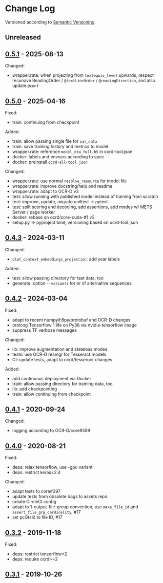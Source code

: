 Change Log
==========
Versioned according to [Semantic Versioning](http://semver.org/).

## Unreleased

## [0.5.1] - 2025-08-13

Changed:

 * wrapper.rate: when projecting from `textequiv_level` upwards,
   respect recursive ReadingOrder / `@textLineOrder` / `@readingDirection`,
   and also update `@conf`

## [0.5.0] - 2025-04-16

Fixed:

 * train: continuing from checkpoint

Added:

 * train: allow passing single file for `val_data`
 * train: save training history and metrics to model
 * wrapper.rate: reference `model_dta_full.h5` in ocrd-tool.json
 * docker: labels and envvars according to spec
 * docker: preinstall `ocrd-all-tool.json`

Changed:

 * wrapper.rate: use normal `resolve_resource` for model file
 * wrapper.rate: improve docstring/help and readme
 * wrapper.rate: adapt to OCR-D v3
 * test: allow running with published model instead of training from scratch
 * test: improve, update, migrate unittest → pytest
 * test: split scoring and decoding, add assertions, add modes w/ METS Server / page worker
 * docker: rebase on ocrd/core-cuda-tf1 v3
 * setup.py → pyproject.toml, versioning based on ocrd-tool.json

## [0.4.3] - 2024-03-11

Changed:

  * `plot_context_embeddings_projection`: add year labels

Added:

  * test: allow passing directory for test data, too
  * generate: option `--variants` for nr of alternative sequences

## [0.4.2] - 2024-03-04

Fixed:

  * adapt to recent numpy/h5py/protobuf and OCR-D changes
  * prolong Tensorflow 1 life on Py38 via nvidia-tensorflow image
  * suppress TF verbose messages

Changed:

  * lib: improve augmentation and stateless modes
  * tests: use OCR-D resmgr for Tesseract models
  * CI: update tests, adapt to ocrd/tesserocr changes

Added:

  * add continuous deployment via Docker
  * train: allow passing directory for training data, too
  * lib: add checkpointing
  * train: allow continuing from checkpoint

## [0.4.1] - 2020-09-24

Changed:

  * logging according to OCR-D/core#599

## [0.4.0] - 2020-08-21

Fixed:

  * deps: relax tensorflow, use -gpu variant
  * deps: restrict keras<2.4

Changed:

  * adapt tests to core#397
  * update tests from obsolete bags to assets repo
  * create CircleCI config
  * adapt to 1-output-file-group convention, use `make_file_id` and `assert_file_grp_cardinality`, #17
  * set pcGtsId to file ID, #17

## [0.3.2] - 2019-11-18

Fixed:

  * deps: restrict tensorflow<2
  * deps: require ocrd>=2

## [0.3.1] - 2019-10-26



<!-- link-labels -->
[0.5.1]: ../../compare/v0.5.0...v0.5.1
[0.5.0]: ../../compare/v0.4.3...v0.5.0
[0.4.3]: ../../compare/v0.4.2...v0.4.3
[0.4.2]: ../../compare/v0.4.1...v0.4.2
[0.4.1]: ../../compare/v0.4.0...v0.4.1
[0.4.0]: ../../compare/0.3.2...v0.4.0
[0.3.2]: ../../compare/0.3.1...0.3.2
[0.3.1]: ../../compare/HEAD...0.3.1
